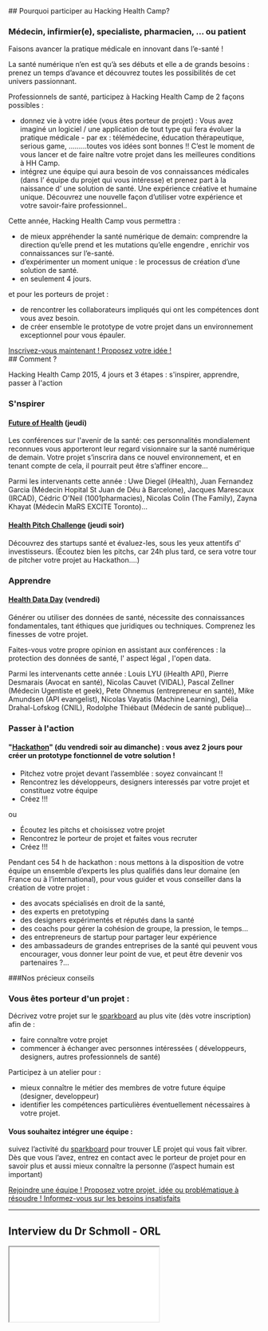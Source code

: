 <div class="col-xs-12 col-md-6" markdown="1">
## Pourquoi participer au Hacking Health Camp?

### Médecin, infirmier(e), specialiste, pharmacien, ... ou patient

Faisons avancer la pratique médicale en innovant dans l’e-santé !

La santé numérique n’en est qu’à ses débuts et elle a de grands besoins : prenez un temps d’avance et découvrez toutes les possibilités de cet univers passionnant.

Professionnels de santé, participez à Hacking Health Camp de 2 façons possibles :

 - donnez vie à votre idée (vous êtes porteur de projet)  : Vous avez imaginé un logiciel / une application de tout type qui fera évoluer la pratique médicale - par ex :  télémédecine, éducation thérapeutique, serious game, .........toutes vos idées sont bonnes !!
C’est le moment de vous lancer et de faire naître votre projet dans les meilleures conditions à  HH Camp.
 - intégrez une équipe qui aura besoin de vos connaissances médicales (dans l’ équipe du projet qui vous intéresse) et prenez part à la naissance d’ une solution de santé.
Une expérience créative et humaine unique.
Découvrez une nouvelle façon d’utiliser votre expérience et votre savoir-faire professionnel..

Cette année, Hacking Health Camp vous permettra :

 - de mieux appréhender la santé numérique de demain: comprendre la direction qu’elle prend et les mutations qu’elle engendre , enrichir vos connaissances sur l’e-santé.
 - d’expérimenter un moment unique : le processus de création d’une solution de santé.
 - en seulement 4 jours.

et pour les porteurs de projet :

 - de rencontrer les collaborateurs impliqués qui ont les compétences dont vous avez besoin.
 - de créer ensemble le prototype de votre projet dans un environnement exceptionnel pour vous épauler.

<a href="http://hhcamp.eventbrite.fr" class="btn btn-primary btn-block">
          Inscrivez-vous maintenant !
        </a>
<a href="http://hhcamp.sparkboard.com" class="btn btn-primary btn-block">
                  Proposez votre idée !
                </a>
</div>

<div class="col-xs-12 col-md-6" markdown="1">
## Comment ?

Hacking Health Camp 2015, 4 jours et 3 étapes : s'inspirer, apprendre, passer à l'action

### S'nspirer

#### [Future of Health](/fr/future-of-health.html) (jeudi)

Les conférences sur l'avenir de la santé: ces personnalités mondialement reconnues vous apporteront leur regard visionnaire sur la santé numérique de demain.
Votre projet s’inscrira dans ce nouvel environnement, et en tenant compte de cela, il pourrait peut être s’affiner encore...

Parmi les intervenants cette année : Uwe Diegel (iHealth), Juan Fernandez Garcia (Médecin Hopital St Juan de Déu à Barcelone), Jacques Marescaux (IRCAD), Cédric O'Neil (1001pharmacies), Nicolas Colin (The Family), Zayna Khayat (Médecin MaRS EXCITE Toronto)...

#### [Health Pitch Challenge](/fr/health-pitch-challenge.html) (jeudi soir)

Découvrez des startups santé et évaluez-les, sous les yeux attentifs d' investisseurs.
(Écoutez bien les pitchs, car 24h plus tard, ce sera votre tour de pitcher votre projet au Hackathon....)

### Apprendre

#### [Health Data Day](/fr/health-data-day.html) (vendredi)

Générer ou utiliser des données de santé, nécessite des connaissances fondamentales, tant éthiques que  juridiques ou techniques.
Comprenez les finesses de votre projet.

Faites-vous votre propre opinion en assistant aux conférences : la protection des données de santé, l' aspect légal , l'open data.

Parmi les intervenants cette année : Louis LYU (iHealth API), Pierre Desmarais (Avocat en santé), Nicolas Cauvet (VIDAL), Pascal Zellner (Médecin Ugentiste et geek), Pete Ohnemus (entrepreneur en santé), Mike Amundsen (API evangelist), Nicolas Vayatis (Machine Learning), Délia Drahal-Lofskog (CNIL), Rodolphe Thiébaut (Médecin de santé publique)...

### Passer à l'action

#### "[Hackathon](health-hackathon.html)" (du vendredi soir au dimanche) : vous avez 2 jours pour créer un prototype fonctionnel de votre solution !

- Pitchez votre projet devant l’assemblée : soyez convaincant !!
- Rencontrez les développeurs, designers interessés par votre projet et constituez votre équipe
- Créez !!!

ou

- Écoutez les pitchs et choisissez votre projet
- Rencontrez le porteur de projet et faites vous recruter
- Créez !!!

Pendant ces 54 h de hackathon : nous mettons à la disposition de votre équipe un ensemble d’experts les plus qualifiés dans leur domaine (en France ou à l’international), pour vous guider et vous conseiller dans la création de votre projet :

- des avocats spécialisés en droit de la santé,
- des experts en pretotyping
- des designers expérimentés et réputés dans la santé
- des coachs  pour gérer la cohésion de groupe, la pression, le temps…
- des entrepreneurs de startup pour partager leur expérience
- des ambassadeurs de grandes entreprises de la santé qui peuvent vous encourager, vous donner leur point de vue, et peut être devenir vos partenaires ?...

###Nos précieux conseils

### Vous êtes porteur d'un projet :

Décrivez votre projet sur le [sparkboard](http://hhcamp.sparkboard.com) au plus vite (dès votre inscription) afin de :

 - faire connaître votre projet
 - commencer à échanger avec personnes intéressées ( développeurs, designers, autres professionnels de santé)

Participez à un atelier pour :

- mieux connaître le métier des membres de votre future équipe (designer, developpeur)
- identifier les compétences particulières éventuellement nécessaires à votre projet.


#### Vous souhaitez intégrer une équipe :

suivez l’activité du [sparkboard](http://hhcamp.spaskboard.com) pour trouver LE projet qui vous fait vibrer. Dès que vous l’avez, entrez en contact avec le porteur de projet pour en savoir plus et aussi mieux connaître la personne  (l’aspect humain est important)

<a href="http://hhcamp.sparkboard.com" class="btn btn-primary btn-block">
          Rejoindre une équipe !
        </a>
<a href="http://hhcamp.sparkboard.com" class="btn btn-primary btn-block">
          Proposez votre projet, idée ou problématique à résoudre !
        </a>
<a href="http://www.get-ehealth.eu/fill-the-gap" class="btn btn-primary btn-block">
          Informez-vous sur les besoins insatisfaits
        </a>

</div>

<div class="col-xs-12">
  <hr>
</div>

<h2 class="col-xs-12 text-center">Interview du Dr Schmoll - ORL</h2>

<div class="col-xs-12 col-md-8 col-md-offset-2">
  <div class="embed-responsive embed-responsive-16by9">
    <iframe class="embed-responsive-item" src="//www.youtube.com/embed/aHhNp_FMXh0?rel=0" allowfullscreen></iframe>
  </div>
</div>
